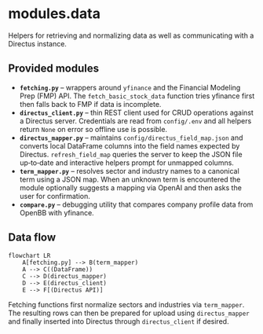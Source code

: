 # modules.data

Helpers for retrieving and normalizing data as well as communicating with a Directus instance.

## Provided modules

- **`fetching.py`** – wrappers around `yfinance` and the Financial Modeling Prep (FMP) API. The
  `fetch_basic_stock_data` function tries yfinance first then falls back to FMP
  if data is incomplete.
- **`directus_client.py`** – thin REST client used for CRUD operations against a
  Directus server. Credentials are read from `config/.env` and all helpers return
  `None` on error so offline use is possible.
- **`directus_mapper.py`** – maintains `config/directus_field_map.json` and
  converts local DataFrame columns into the field names expected by Directus.
  `refresh_field_map` queries the server to keep the JSON file up‑to‑date and
  interactive helpers prompt for unmapped columns.
- **`term_mapper.py`** – resolves sector and industry names to a canonical term
  using a JSON map. When an unknown term is encountered the module optionally
  suggests a mapping via OpenAI and then asks the user for confirmation.
- **`compare.py`** – debugging utility that compares company profile data from
  OpenBB with yfinance.

## Data flow

```mermaid
flowchart LR
    A[fetching.py] --> B(term_mapper)
    A --> C((DataFrame))
    C --> D(directus_mapper)
    D --> E(directus_client)
    E --> F[(Directus API)]
```

Fetching functions first normalize sectors and industries via `term_mapper`. The
resulting rows can then be prepared for upload using `directus_mapper` and
finally inserted into Directus through `directus_client` if desired.
